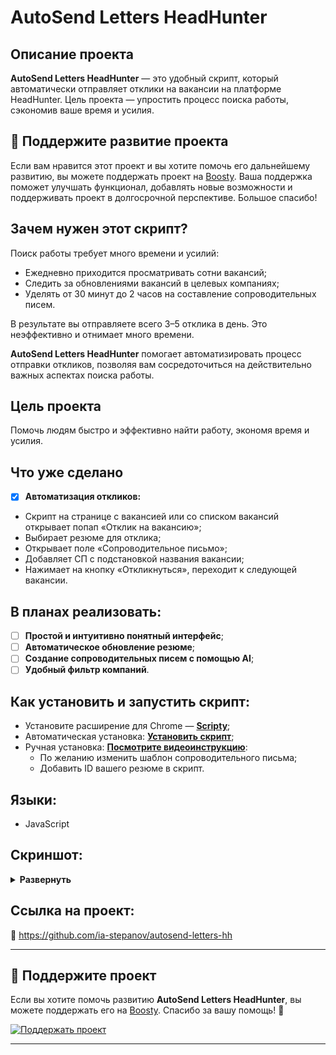 # AutoSend Letters HeadHunter

## Описание проекта

**AutoSend Letters HeadHunter** — это удобный скрипт, который автоматически отправляет отклики на вакансии на платформе HeadHunter. Цель проекта — упростить процесс поиска работы, сэкономив ваше время и усилия.

## 🙌 Поддержите развитие проекта

Если вам нравится этот проект и вы хотите помочь его дальнейшему развитию, вы можете поддержать проект на [Boosty](https://boosty.to/ia-stepanov/single-payment/donation/364228). Ваша поддержка поможет улучшать функционал, добавлять новые возможности и поддерживать проект в долгосрочной перспективе. Большое спасибо!

## Зачем нужен этот скрипт?

Поиск работы требует много времени и усилий:

- Ежедневно приходится просматривать сотни вакансий;
- Следить за обновлениями вакансий в целевых компаниях;
- Уделять от 30 минут до 2 часов на составление сопроводительных писем.

В результате вы отправляете всего 3–5 отклика в день. Это неэффективно и отнимает много времени.

**AutoSend Letters HeadHunter** помогает автоматизировать процесс отправки откликов, позволяя вам сосредоточиться на действительно важных аспектах поиска работы.

## Цель проекта

Помочь людям быстро и эффективно найти работу, экономя время и усилия.

## Что уже сделано

- [x] **Автоматизация откликов:**
- Скрипт на странице с вакансией или со списком вакансий открывает попап «Отклик на вакансию»;
- Выбирает резюме для отклика;
- Открывает поле «Сопроводительное письмо»;
- Добавляет СП с подстановкой названия вакансии;
- Нажимает на кнопку «Откликнуться», переходит к следующей вакансии.

## В планах реализовать:

- [ ] **Простой и интуитивно понятный интерфейс**;
- [ ] **Автоматическое обновление резюме**;
- [ ] **Создание сопроводительных писем с помощью AI**;
- [ ] **Удобный фильтр компаний**.

## Как установить и запустить скрипт:

- Установите расширение для Chrome — **[Scripty](https://chrome.google.com/webstore/detail/scripty-javascript-inject/milkbiaeapddfnpenedfgbfdacpbcbam)**;
- Автоматическая установка: **[Установить скрипт](https://scripty.abhisheksatre.com/#/share/script_1660218737940)**;
- Ручная установка: **[Посмотрите видеоинструкцию](https://disk.yandex.ru/i/cXntE-vICcOB-Q)**:
  - По желанию изменить шаблон сопроводительного письма;
  - Добавить ID вашего резюме в скрипт.

## Языки:

- JavaScript

## Скриншот:

<details><summary><b>Развернуть</b></summary>

[![AutoSend Letters HeadHunter](https://user-images.githubusercontent.com/86494748/184140911-b7603645-7bc5-4fad-8d06-80a56cbdedf7.png)](https://hh.ru/search/vacancy?text=Frontend+developer)

</details>

## Ссылка на проект:

🔗 https://github.com/ia-stepanov/autosend-letters-hh

---

## 📢 Поддержите проект

Если вы хотите помочь развитию **AutoSend Letters HeadHunter**, вы можете поддержать его на [Boosty](https://boosty.to/ia-stepanov/single-payment/donation/364228). Спасибо за вашу помощь! 🙌

[![Поддержать проект](https://img.shields.io/badge/Поддержать_проект-Boosty-blue)](https://boosty.to/ia-stepanov/single-payment/donation/364228)

---
